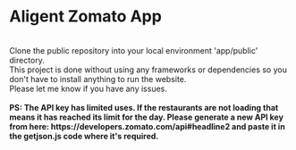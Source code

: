 # Aligent Zomato App
<br/>
Clone the public repository into your local environment 'app/public' directory.<br/>
This project is done without using any frameworks or dependencies so you don't have to install anything to run the website.<br/>
Please let me know if you have any issues.<br/><br/>
<b>PS: The API key has limited uses. If the restaurants are not loading that means it has reached its limit for the day. Please generate a new API key from here: https://developers.zomato.com/api#headline2 and paste it in the getjson.js code where it's required.</b>
